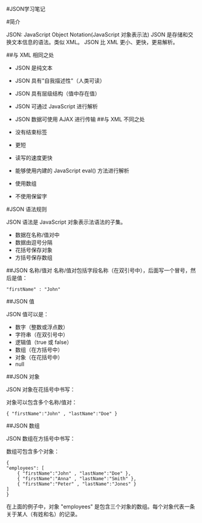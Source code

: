 #JSON学习笔记

#简介

JSON: JavaScript Object Notation(JavaScript 对象表示法)
JSON 是存储和交换文本信息的语法。类似 XML。
JSON 比 XML 更小、更快，更易解析。

##与 XML 相同之处

* JSON 是纯文本
* JSON 具有"自我描述性"（人类可读）
* JSON 具有层级结构（值中存在值）
* JSON 可通过 JavaScript 进行解析
* JSON 数据可使用 AJAX 进行传输
##与 XML 不同之处

* 没有结束标签
* 更短
* 读写的速度更快
* 能够使用内建的 JavaScript eval() 方法进行解析
* 使用数组
* 不使用保留字

#JSON 语法规则

JSON 语法是 JavaScript 对象表示法语法的子集。

* 数据在名称/值对中
* 数据由逗号分隔
* 花括号保存对象
* 方括号保存数组

##JSON 名称/值对
名称/值对包括字段名称（在双引号中），后面写一个冒号，然后是值：

	"firstName" : "John"
##JSON 值

JSON 值可以是：

* 数字（整数或浮点数）
* 字符串（在双引号中）
* 逻辑值（true 或 false）
* 数组（在方括号中）
* 对象（在花括号中）
* null

##JSON 对象

JSON 对象在花括号中书写：

对象可以包含多个名称/值对：

	{ "firstName":"John" , "lastName":"Doe" }


##JSON 数组

JSON 数组在方括号中书写：

数组可包含多个对象：

	{
	"employees": [
		{ "firstName":"John" , "lastName":"Doe" }, 
		{ "firstName":"Anna" , "lastName":"Smith" }, 
		{ "firstName":"Peter" , "lastName":"Jones" }
	]
	}
在上面的例子中，对象 "employees" 是包含三个对象的数组。每个对象代表一条关于某人（有姓和名）的记录。

